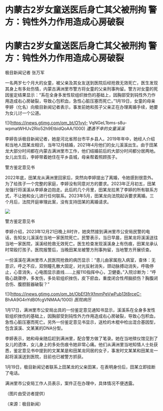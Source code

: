 # 内蒙古2岁女童送医后身亡其父被刑拘 警方：钝性外力作用造成心房破裂

# 内蒙古2岁女童送医后身亡其父被刑拘 警方：钝性外力作用造成心房破裂

极目新闻记者 张万军

一名两岁七个月大的女童，被父亲及其女友送到医院后经抢救无效死亡，医生发现其身上有多处伤情，内蒙古满洲里市警方将女童的父亲刑事拘留。警方对女童的死因鉴定结果显示：“系在全身多发性软组织挫伤的基础上，因胸部受到钝性外力作用造成右心房破裂，导致心包积血，急性心脏压塞而死亡。”1月19日，女童的母亲李婷（化名）向极目新闻记者表示，事发前她和孩子父亲正在办理离婚手续，她要为女儿讨一个公道。

![](https://inews.gtimg.com/om_bt/O1vyI-
VqNGeL1bms-s8u-wpmatWHUv2Rio52h9EtbidQoAA/1000) _遭遇不幸的女童溪溪_

李婷告诉极目新闻记者，她是河北省邢台市平乡县人。2019年年中，她经人介绍和当地人田某龙相识，当年12月结婚，2021年4月他们的女儿溪溪出生。由于田某龙大部分时间都在内蒙古满洲里市工作，他们结婚前后的大部分时间都分居两地。女儿出生后，李婷带着她住在平乡县城，母亲帮着照顾孩子。

警方鉴定意见书

2022年底，田某龙从满洲里回家后，突然向李婷提出了离婚，令她感到很意外。为了给孩子一个完整的家庭，李婷没有同意对方的要求。2023年正月初五，田某龙强行将溪溪从李婷身边抱走。此后的几个月里，田某龙拉黑了李婷的所有联系方式，不让她和女儿进行任何联系。2023年5月，田某龙向法院起诉要求离婚。三个月后，法院开庭审理此案，没有支持田某的离婚请求。

![](https://inews.gtimg.com/om_bt/OpJh8rprq6NQWIYx3gID5IK0FVX2FEkhGx0OtJJy9rR4sAA/1000)

警方鉴定意见书

李婷介绍，2023年12月21日晚上8时许，她突然接到满洲里市公安局民警的电话，告知女儿溪溪在当地一家医院死亡。民警表示，当日早晨，田某龙将溪溪送往当地一家医院，溪溪经抢救无效死亡。医生检查发现溪溪身上有伤痕，田某龙承认时常殴打孩子。医院报警后，当晚田某龙被警方刑事拘留，当地警方开展侦查。

一份溪溪在满洲里市人民医院抢救的病历显示：“患儿由家属抱入病室，查体：无意识，呼之不应，双侧瞳孔散大固定，对光反射消失，颈动脉搏动消失，呼吸停止，心音消失，心电图显示直线……上报110指挥中心，卫健委。”入院诊断为：“呼吸心跳骤停，多发伤，多处软组织挫伤，皮下瘀血，重度闭合性颅脑损伤？胸腹闭合伤、腹腔脏器破裂？”

![](https://inews.gtimg.com/om_bt/ObEf3frXfmmPeVwPub13t8rceC-
BhAA9G4nYdB0fcgVNMAA/1000) _医院病历_

1月17日，满洲里市公安局出具的一份鉴定意见通知书显示，溪溪系在全身多发性软组织挫伤的基础上，因胸部受到钝性外力作用造成右心房破裂，导致心包积血，急性心脏压塞而死亡。另外一份鉴定意见书显示，送检的木棍中检出混合基因型，包含溪溪、文某某的DNA分型。

李婷表示，她和母亲随后赶到满洲里，配合警方做了笔录。她在当地殡仪馆见到了女儿的遗体，女儿身上的多处伤痕令她非常心痛。他们从满洲里当地知情人士处获悉，鉴定意见书中提到的文某某是和田某龙同居的女子，事发时文某某和田某龙一起将溪溪送到医院，目前也已被警方抓获。

1月19日，极目新闻记者联系上田某龙的父亲田某，在表明身份后，田某立即挂断了电话。

满洲里市公安局工作人员表示，案件正在办理中，具体情况不便透露。

（图片由受访者提供）

（来源：极目新闻）


